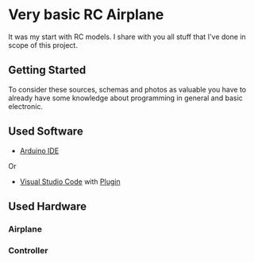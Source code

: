 
# Very basic RC Airplane

It was my start with RC models. I share with you all stuff that I've done in scope of this project.

## Getting Started

To consider these sources, schemas and photos as valuable you have to already have some knowledge about programming in general and basic electronic.

## Used Software

* [Arduino IDE](https://www.arduino.cc/en/Main/Software)

Or

* [Visual Studio Code](https://code.visualstudio.com/) with [Plugin](https://marketplace.visualstudio.com/items?itemName=vsciot-vscode.vscode-arduino)

## Used Hardware

### Airplane

### Controller


